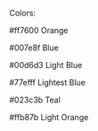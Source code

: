 Colors:


#ff7600 Orange

#007e8f Blue

#00d6d3 Light Blue

#77efff Lightest Blue

#023c3b Teal

#ffb87b Light Orange
